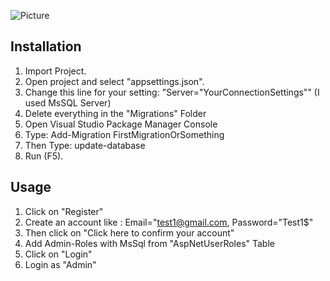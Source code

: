 ![Picture](https://github.com/TahaOzberber/asp.net-mvc-web-project/assets/29777367/c19c396b-a4a0-4c17-876e-1c34f939ac35)


Installation
------------
1) Import Project.
2) Open project and select "appsettings.json".
3) Change this line for your setting:  "Server="YourConnectionSettings"" (I used MsSQL Server)
4) Delete everything in the "Migrations" Folder
5) Open Visual Studio Package Manager Console
6) Type: Add-Migration FirstMigrationOrSomething
7) Then Type: update-database
8) Run (F5).

Usage
-----
1) Click on "Register"
2) Create an account like : Email="test1@gmail.com, Password="Test1$"
3) Then click on "Click here to confirm your account"
4) Add Admin-Roles with MsSql from "AspNetUserRoles" Table
5) Click on "Login"
6) Login as "Admin"
